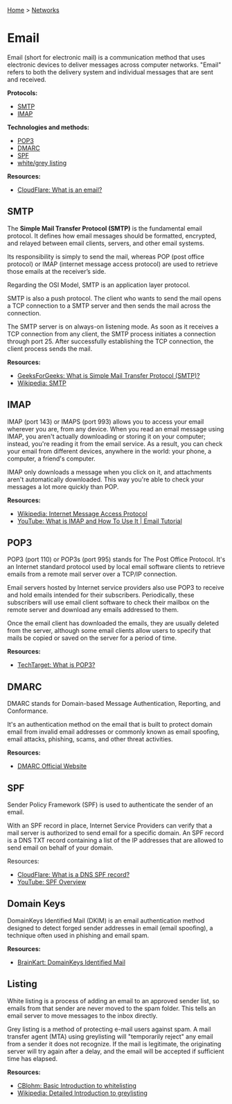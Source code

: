 [Home](../../README.md) > [Networks](./README.md)

# Email

Email (short for electronic mail) is a communication method that uses electronic devices to deliver messages across computer networks. "Email" refers to both the delivery system and individual messages that are sent and received.

**Protocols:**
- [SMTP](#smtp)
- [IMAP](#imap)

**Technologies and methods:**
- [POP3](#pop3)
- [DMARC](#dmarc)
- [SPF](#spf)
- [white/grey listing](#listing)

**Resources:**
- [CloudFlare: What is an email?](https://www.cloudflare.com/learning/email-security/what-is-email/)

## SMTP

The **Simple Mail Transfer Protocol (SMTP)** is the fundamental email protocol. It defines how email messages should be formatted, encrypted, and relayed between email clients, servers, and other email systems.

Its responsibility is simply to send the mail, whereas POP (post office protocol) or IMAP (internet message access protocol) are used to retrieve those emails at the receiver’s side.

Regarding the OSI Model, SMTP is an application layer protocol.

<!-- TODO: push protocol -->
SMTP is also a push protocol. The client who wants to send the mail opens a TCP connection to a SMTP server and then sends the mail across the connection.

<!-- TODO: always-on listening mode -->
The SMTP server is on always-on listening mode. As soon as it receives a TCP connection from any client, the SMTP process initiates a connection through port 25. After successfully establishing the TCP connection, the client process sends the mail.

**Resources:**
- [GeeksForGeeks: What is Simple Mail Transfer Protocol (SMTP)?](https://www.geeksforgeeks.org/simple-mail-transfer-protocol-smtp/)
- [Wikipedia: SMTP](https://en.wikipedia.org/wiki/Simple_Mail_Transfer_Protocol)

## IMAP

IMAP (port 143) or IMAPS (port 993) allows you to access your email wherever you are, from any device. When you read an email message using IMAP, you aren't actually downloading or storing it on your computer; instead, you're reading it from the email service. As a result, you can check your email from different devices, anywhere in the world: your phone, a computer, a friend's computer.

IMAP only downloads a message when you click on it, and attachments aren't automatically downloaded. This way you're able to check your messages a lot more quickly than POP.

**Resources:**
- [Wikipedia: Internet Message Access Protocol](https://en.wikipedia.org/wiki/Internet_Message_Access_Protocol)
- [YouTube: What is IMAP and How To Use It | Email Tutorial](https://www.youtube.com/watch?v=cfXabGOA2s8)


## POP3

POP3 (port 110) or POP3s (port 995) stands for The Post Office Protocol. It's an Internet standard protocol used by local email software clients to retrieve emails from a remote mail server over a TCP/IP connection.

Email servers hosted by Internet service providers also use POP3 to receive and hold emails intended for their subscribers. Periodically, these subscribers will use email client software to check their mailbox on the remote server and download any emails addressed to them.

Once the email client has downloaded the emails, they are usually deleted from the server, although some email clients allow users to specify that mails be copied or saved on the server for a period of time.

**Resources:**
- [TechTarget: What is POP3?](https://www.techtarget.com/whatis/definition/POP3-Post-Office-Protocol-3)


## DMARC

DMARC stands for Domain-based Message Authentication, Reporting, and Conformance.

It's an authentication method on the email that is built to protect domain email from invalid email addresses or commonly known as email spoofing, email attacks, phishing, scams, and other threat activities.

**Resources:**
- [DMARC Official Website](https://dmarc.org/)


## SPF

Sender Policy Framework (SPF) is used to authenticate the sender of an email.

With an SPF record in place, Internet Service Providers can verify that a mail server is authorized to send email for a specific domain. An SPF record is a DNS TXT record containing a list of the IP addresses that are allowed to send email on behalf of your domain.

Resources:
- [CloudFlare: What is a DNS SPF record?](https://www.cloudflare.com/learning/dns/dns-records/dns-spf-record/)
- [YouTube: SPF Overview](https://www.youtube.com/watch?v=WFPYrAr1boU)


## Domain Keys

DomainKeys Identified Mail (DKIM) is an email authentication method designed to detect forged sender addresses in email (email spoofing), a technique often used in phishing and email spam.

**Resources:**
- [BrainKart: DomainKeys Identified Mail](https://www.brainkart.com/article/DomainKeys-Identified-Mail_8493/)


## Listing

White listing is a process of adding an email to an approved sender list, so emails from that sender are never moved to the spam folder. This tells an email server to move messages to the inbox directly.

Grey listing is a method of protecting e-mail users against spam. A mail transfer agent (MTA) using greylisting will "temporarily reject" any email from a sender it does not recognize. If the mail is legitimate, the originating server will try again after a delay, and the email will be accepted if sufficient time has elapsed.

**Resources:**
- [CBlohm: Basic Introduction to whitelisting](https://www.cblohm.com/blog/education-marketing-trends/what-is-email-whitelisting/)
- [Wikipedia: Detailed Introduction to greylisting](https://en.wikipedia.org/wiki/Greylisting_(email))
